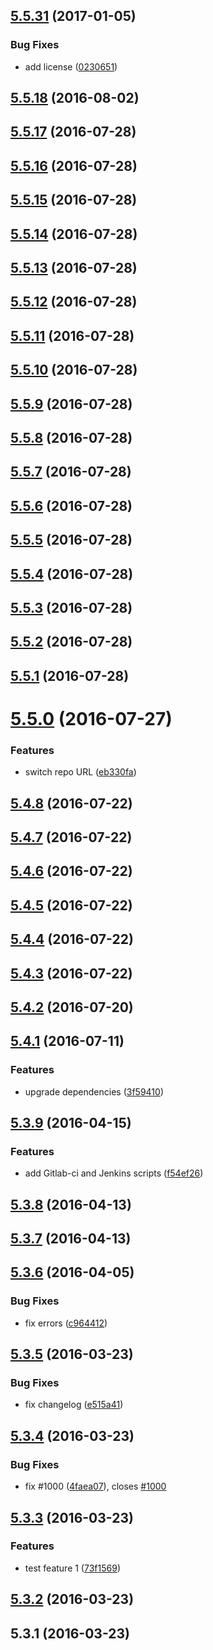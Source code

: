 <a name="5.5.31"></a>
## [5.5.31](https://github.com/softwaregroup-bg/ut-testtools/compare/v5.5.18...v5.5.31) (2017-01-05)


### Bug Fixes

* add license ([0230651](https://github.com/softwaregroup-bg/ut-testtools/commit/0230651))



<a name="5.5.18"></a>
## [5.5.18](https://github.com/softwaregroup-bg/ut-testtools/compare/v5.5.17...v5.5.18) (2016-08-02)



<a name="5.5.17"></a>
## [5.5.17](https://github.com/softwaregroup-bg/ut-testtools/compare/v5.5.16...v5.5.17) (2016-07-28)



<a name="5.5.16"></a>
## [5.5.16](https://github.com/softwaregroup-bg/ut-testtools/compare/v5.5.15...v5.5.16) (2016-07-28)



<a name="5.5.15"></a>
## [5.5.15](https://github.com/softwaregroup-bg/ut-testtools/compare/v5.5.14...v5.5.15) (2016-07-28)



<a name="5.5.14"></a>
## [5.5.14](https://github.com/softwaregroup-bg/ut-testtools/compare/v5.5.13...v5.5.14) (2016-07-28)



<a name="5.5.13"></a>
## [5.5.13](https://github.com/softwaregroup-bg/ut-testtools/compare/v5.5.12...v5.5.13) (2016-07-28)



<a name="5.5.12"></a>
## [5.5.12](https://github.com/softwaregroup-bg/ut-testtools/compare/v5.5.11...v5.5.12) (2016-07-28)



<a name="5.5.11"></a>
## [5.5.11](https://github.com/softwaregroup-bg/ut-testtools/compare/v5.5.10...v5.5.11) (2016-07-28)



<a name="5.5.10"></a>
## [5.5.10](https://github.com/softwaregroup-bg/ut-testtools/compare/v5.5.9...v5.5.10) (2016-07-28)



<a name="5.5.9"></a>
## [5.5.9](https://github.com/softwaregroup-bg/ut-testtools/compare/v5.5.8...v5.5.9) (2016-07-28)



<a name="5.5.8"></a>
## [5.5.8](https://github.com/softwaregroup-bg/ut-testtools/compare/v5.5.7...v5.5.8) (2016-07-28)



<a name="5.5.7"></a>
## [5.5.7](https://github.com/softwaregroup-bg/ut-testtools/compare/v5.5.6...v5.5.7) (2016-07-28)



<a name="5.5.6"></a>
## [5.5.6](https://github.com/softwaregroup-bg/ut-testtools/compare/v5.5.5...v5.5.6) (2016-07-28)



<a name="5.5.5"></a>
## [5.5.5](https://github.com/softwaregroup-bg/ut-testtools/compare/v5.5.4...v5.5.5) (2016-07-28)



<a name="5.5.4"></a>
## [5.5.4](https://github.com/softwaregroup-bg/ut-testtools/compare/v5.5.3...v5.5.4) (2016-07-28)



<a name="5.5.3"></a>
## [5.5.3](https://github.com/softwaregroup-bg/ut-testtools/compare/v5.5.2...v5.5.3) (2016-07-28)



<a name="5.5.2"></a>
## [5.5.2](https://github.com/softwaregroup-bg/ut-testtools/compare/v5.5.1...v5.5.2) (2016-07-28)



<a name="5.5.1"></a>
## [5.5.1](https://github.com/softwaregroup-bg/ut-testtools/compare/v5.5.0...v5.5.1) (2016-07-28)



<a name="5.5.0"></a>
# [5.5.0](https://github.com/softwaregroup-bg/ut-testtools/compare/v5.4.8...v5.5.0) (2016-07-27)


### Features

* switch repo URL ([eb330fa](https://github.com/softwaregroup-bg/ut-testtools/commit/eb330fa))



<a name="5.4.8"></a>
## [5.4.8](https://git.softwaregroup-bg.com/ut5/ut-testtools/compare/v5.4.7...v5.4.8) (2016-07-22)



<a name="5.4.7"></a>
## [5.4.7](https://git.softwaregroup-bg.com/ut5/ut-testtools/compare/v5.4.6...v5.4.7) (2016-07-22)



<a name="5.4.6"></a>
## [5.4.6](https://git.softwaregroup-bg.com/ut5/ut-testtools/compare/v5.4.5...v5.4.6) (2016-07-22)



<a name="5.4.5"></a>
## [5.4.5](https://git.softwaregroup-bg.com/ut5/ut-testtools/compare/v5.4.4...v5.4.5) (2016-07-22)



<a name="5.4.4"></a>
## [5.4.4](https://git.softwaregroup-bg.com/ut5/ut-testtools/compare/v5.4.3...v5.4.4) (2016-07-22)



<a name="5.4.3"></a>
## [5.4.3](https://git.softwaregroup-bg.com/ut5/ut-testtools/compare/v5.4.2...v5.4.3) (2016-07-22)



<a name="5.4.2"></a>
##  [5.4.2](https://git.softwaregroup-bg.com/ut5/ut-testtools/compare/v5.4.1...v5.4.2) (2016-07-20)



<a name="5.4.1"></a>
## [5.4.1](https://git.softwaregroup-bg.com/ut5/ut-testtools/compare/v5.3.9...v5.4.1) (2016-07-11)


### Features

* upgrade dependencies ([3f59410](https://git.softwaregroup-bg.com/ut5/ut-testtools/commit/3f59410))



<a name="5.3.9"></a>
## [5.3.9](https://git.softwaregroup-bg.com/ut5/ut-testtools/compare/v5.3.8...v5.3.9) (2016-04-15)


### Features

* add Gitlab-ci and Jenkins scripts ([f54ef26](https://git.softwaregroup-bg.com/ut5/ut-testtools/commit/f54ef26))



<a name="5.3.8"></a>
## [5.3.8](https://git.softwaregroup-bg.com/ut5/ut-testtools/compare/v5.3.7...v5.3.8) (2016-04-13)




<a name="5.3.7"></a>
## [5.3.7](https://git.softwaregroup-bg.com/ut5/ut-testtools/compare/v5.3.6...v5.3.7) (2016-04-13)




<a name="5.3.6"></a>
## [5.3.6](https://git.softwaregroup-bg.com/ut5/ut-testtools/compare/v5.3.5...v5.3.6) (2016-04-05)


### Bug Fixes

* fix errors ([c964412](https://git.softwaregroup-bg.com/ut5/ut-testtools/commit/c964412))



<a name="5.3.5"></a>
## [5.3.5](https://git.softwaregroup-bg.com/ut5/ut-testtools/compare/v5.3.4...v5.3.5) (2016-03-23)


### Bug Fixes

* fix changelog ([e515a41](https://git.softwaregroup-bg.com/ut5/ut-testtools/commit/e515a41))



<a name="5.3.4"></a>
## [5.3.4](https://git.softwaregroup-bg.com/ut5/ut-testtools/compare/v5.3.3...v5.3.4) (2016-03-23)


### Bug Fixes

* fix #1000 ([4faea07](https://git.softwaregroup-bg.com/ut5/ut-testtools/commit/4faea07)), closes [#1000](https://git.softwaregroup-bg.com/ut5/ut-testtools/issues/1000)



<a name="5.3.3"></a>
## [5.3.3](https://git.softwaregroup-bg.com/ut5/ut-testtools/compare/v5.3.2...v5.3.3) (2016-03-23)


### Features

* test feature 1 ([73f1569](https://git.softwaregroup-bg.com/ut5/ut-testtools/commit/73f1569))



<a name="5.3.2"></a>
## [5.3.2](https://git.softwaregroup-bg.com/ut5/ut-testtools/compare/v5.3.1...v5.3.2) (2016-03-23)




<a name="5.3.1"></a>
## 5.3.1 (2016-03-23)




